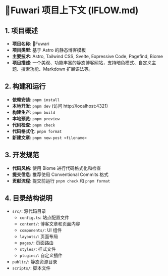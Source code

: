 # 🍥Fuwari 项目上下文 (IFLOW.md)

## 1. 项目概述

- **项目名称**: 🍥Fuwari
- **项目类型**: 基于 Astro 的静态博客模板
- **主要技术**: Astro, Tailwind CSS, Svelte, Expressive Code, Pagefind, Biome
- **项目描述**: 一个美观、功能丰富的静态博客网站，支持暗色模式、自定义主题、搜索功能、Markdown 扩展语法等。

## 2. 构建和运行

- **依赖安装**: `pnpm install`
- **本地开发**: `pnpm dev` (访问 http://localhost:4321)
- **构建生产**: `pnpm build`
- **本地预览**: `pnpm preview`
- **代码检查**: `pnpm check`
- **代码格式化**: `pnpm format`
- **新建文章**: `pnpm new-post <filename>`

## 3. 开发规范

- **代码风格**: 使用 Biome 进行代码格式化和检查
- **提交信息**: 推荐使用 Conventional Commits 格式
- **贡献流程**: 提交前运行 `pnpm check` 和 `pnpm format`

## 4. 目录结构说明

- `src/`: 源代码目录
  - `config.ts`: 站点配置文件
  - `content/`: 博客文章和页面内容
  - `components/`: UI 组件
  - `layouts/`: 页面布局
  - `pages/`: 页面路由
  - `styles/`: 样式文件
  - `plugins/`: 自定义插件
- `public/`: 静态资源目录
- `scripts/`: 脚本文件